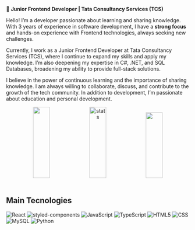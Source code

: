 🌟 **Junior Frontend Developer | Tata Consultancy Services (TCS)**

Hello! I’m a developer passionate about learning and sharing knowledge. With 3 years of experience in software development, I have a **strong focus** and hands-on experience with Frontend technologies, always seeking new challenges.

Currently, I work as a Junior Frontend Developer at Tata Consultancy Services (TCS), where I continue to expand my skills and apply my knowledge. I’m also deepening my expertise in C#, .NET, and SQL Databases, broadening my ability to provide full-stack solutions.

I believe in the power of continuous learning and the importance of sharing knowledge. I am always willing to collaborate, discuss, and contribute to the growth of the tech community. In addition to development, I’m passionate about education and personal development.

<div align="center">
    <img width="30%" height="195px" src="https://github-readme-stats.vercel.app/api?username=van-gomes&theme=gotham&show_icons=true" />
    <img width="30%" height="195px" src="https://github-readme-streak-stats.herokuapp.com/?user=van-gomes&theme=gotham" alt="stats" />
    <img width="30%" height="180px" src="https://github-readme-stats.vercel.app/api/top-langs/?username=van-gomes&langs_count=6&theme=gotham&layout=compact" />
</div>

<br/>

## Main Tecnologies

![React](	https://img.shields.io/badge/React-20232A?style=flat&logo=react&logoColor=61DAFB)
![styled-components](https://img.shields.io/badge/styled--components-DB7093?style=flat&logo=styled-components&logoColor=white)
![JavaScript](https://img.shields.io/badge/JavaScript-F7DF1E?style=flat&logo=javascript&logoColor=black)
![TypeScript](https://img.shields.io/badge/TypeScript-007ACC?style=flat&logo=typescript&logoColor=white)
![HTML5](https://img.shields.io/badge/HTML5-E34F26?style=flat&logo=html5&logoColor=white)
![CSS](https://img.shields.io/badge/CSS3-1572B6?style=flat&logo=css3&logoColor=white)
![MySQL](https://img.shields.io/badge/MySQL-00000F?style=flat&logo=mysql&logoColor=white)
![Python](https://img.shields.io/badge/Python-14354C?style=flat&logo=python&logoColor=1572B6)

